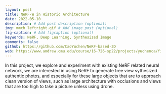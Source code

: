 ```yaml
---
layout: post
title: NeRF-W in Historic Architecture
date: 2022-05-10
description: # Add post description (optional)
img: mmch_leftright.gif # Add image post (optional)
fig-caption: # Add figcaption (optional)
keywords: NeRF, Deep Learning, Synthesized Image
comments: false
github: https://github.com/CaoYuchen/NeRF-based-3D
web: https://www.andrew.cmu.edu/course/16-726-sp22/projects/yuchenca/final/index.html
---
```



In this project, we explore and experiment with existing NeRF related neural network, we are interested in using NeRF to generate free view sythesized authentic photos, and especially for these large objects that are to approach clean version of views, such as large architecture with occlusions and views that are too high to take a picture unless using drone.
